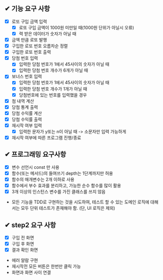 ## ✔ 기능 요구 사항

- [x] 로또 구입 금액 입력
  - [x] 로또 구입 금액이 1000원 미만일 때(1000원 단위가 아닐시 오류)
  - [x] 력 받은 데이터가 숫자가 아닐 때
- [x] 금액 만큼 로또 발행 
- [x] 구입한 로또 번호 오름차순 정렬
- [x] 구입한 로또 번호 출력
- [x] 당첨 번호 입력
  - [x] 입력한 당첨 번호가 1에서 45사이의 숫자가 아닐 때 
  - [x] 입력한 당첨 번호 개수가 6개가 아닐 때
- [x] 보너스 번호 입력
  - [x] 입력한 당첨 번호가 1에서 45사이의 숫자가 아닐 때
  - [x] 입력한 당첨 번호 개수가 1개가 아닐 때
  - [x] 당첨번호에 있는 번호를 입력했을 경우 
- [x] 첨 내역 계산
- [x] 당첨 통계 출력
- [x] 당첨 수익률 계산
- [x] 당첨 수익률 출력
- [x] 재시작 여부 입력
  - [x] 입력한 문자가 y또는 n이 아닐 때 -> 소문자만 입력 가능하게
- [x] 재시작 여부에 따른 프로그램 진행/종료

## ✔ 프로그래밍 요구사항

- [x] 변수 선언시 const 만 사용
- [x] 함수(또는 메서드)의 들여쓰기 depth는 1단계까지만 허용
- [x] 함수의 매개변수는 2개 이하로 사용
- [x] 함수에서 부수 효과를 분리하고, 가능한 순수 함수를 많이 활용
- [x] 3개 이상의 인스턴스 변수를 가진 클래스를 쓰지 않음
- 모든 기능을 TDD로 구현하는 것을 시도하여, 테스트 할 수 있는 도메인 로직에 대해서는 모두 단위 테스트가 존재해야 함. (단, UI 로직은 제외)

## ✔ step2 요구 사항
- [x] 구입 전 화면
- [x] 구입 후 화면
- [x] 결과 확인 화면
- 에러 알람 구현
- 재시작전 모든 버튼은 한번만 클릭 가능
- 화면과 화면 사이 연결
